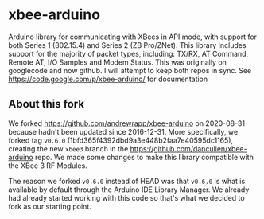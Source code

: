 # xbee-arduino

Arduino library for communicating with XBees in API mode, with support for both Series 1 (802.15.4) and Series 2 (ZB Pro/ZNet). This library Includes support for the majority of packet types, including: TX/RX, AT Command, Remote AT, I/O Samples and Modem Status. This was originally on googlecode and now github. I will attempt to keep both repos in sync. See https://code.google.com/p/xbee-arduino/ for documentation 

## About this fork

We forked https://github.com/andrewrapp/xbee-arduino on 2020-08-31 because hadn't been updated since 2016-12-31.
More specifically, we forked tag `v0.6.0` (1bfd365f4392dbd9a3e448b2faa7e40595dc1165), creating the new
`xbee3` branch in the https://github.com/dancullen/xbee-arduino repo. We made some changes to make this library
compatible with the XBee 3 RF Modules.

The reason we forked `v0.6.0` instead of HEAD was that `v0.6.0` is what is available by default through
the Arduino IDE Library Manager. We already had already started working with this code so that's what
we decided to fork as our starting point.
